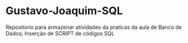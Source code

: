 # Gustavo-Joaquim-SQL
Repositorio para armazenar atividades da praticas da aula de Banco de Dados;
Inserção de SCRIPT de códigos SQL
